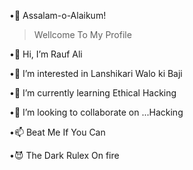 •💓 Assalam-o-Alaikum!

> Wellcome To My Profile

•👋 Hi, I’m Rauf Ali

•👀 I’m interested in Lanshikari Walo ki Baji

•🌱 I’m currently learning Ethical Hacking

•💞️ I’m looking to collaborate on ...Hacking

•📫 Beat Me If You Can

•😈 The Dark Rulex On fire

